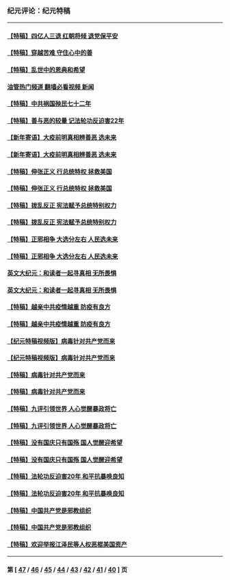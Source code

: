 ### 纪元评论：纪元特稿
---
#### [【特稿】四亿人三退 红朝将倾 退党保平安](../../pages/nsc424/n13794378.md?08100330) 
#### [【特稿】穿越苦难 守住心中的善](../../pages/nsc424/n13784979.md?08100330) 
#### [【特稿】乱世中的恩典和希望](../../pages/nsc424/n13734687.md?08100330) 
#### [油管热门频道 翻墙必看视频 新闻](ok?08100330)
#### [【特稿】中共祸国殃民七十二年](../../pages/nsc424/n13272607.md?08100330) 
#### [【特稿】善与恶的较量 记法轮功反迫害22年](../../pages/nsc424/n13086597.md?08100330) 
#### [【新年寄语】大疫前明真相辨善恶 选未来](../../pages/nsc424/n12660855.md?08100330) 
#### [【新年寄语】大疫前明真相辨善恶 选未来](../../pages/nsc424/n12660855.md?08100330) 
#### [【特稿】伸张正义 行总统特权 拯救美国](../../pages/nsc424/n12616806.md?08100330) 
#### [【特稿】伸张正义 行总统特权 拯救美国](../../pages/nsc424/n12616806.md?08100330) 
#### [【特稿】拨乱反正 宪法赋予总统特别权力](../../pages/nsc424/n12598306.md?08100330) 
#### [【特稿】拨乱反正 宪法赋予总统特别权力](../../pages/nsc424/n12598306.md?08100330) 
#### [【特稿】正邪相争 大选分左右 人民选未来](../../pages/nsc424/n12545208.md?08100330) 
#### [【特稿】正邪相争 大选分左右 人民选未来](../../pages/nsc424/n12545208.md?08100330) 
#### [英文大纪元：和读者一起寻真相 无所畏惧](../../pages/nsc424/n12542027.md?08100330) 
#### [英文大纪元：和读者一起寻真相 无所畏惧](../../pages/nsc424/n12542027.md?08100330) 
#### [【特稿】越亲中共疫情越重 防疫有良方](../../pages/nsc424/n12042989.md?08100330) 
#### [【特稿】越亲中共疫情越重 防疫有良方](../../pages/nsc424/n12042989.md?08100330) 
#### [【纪元特稿视频版】病毒针对共产党而来](../../pages/nsc424/n11977328.md?08100330) 
#### [【纪元特稿视频版】病毒针对共产党而来](../../pages/nsc424/n11977328.md?08100330) 
#### [【特稿】病毒针对共产党而来](../../pages/nsc424/n11928818.md?08100330) 
#### [【特稿】病毒针对共产党而来](../../pages/nsc424/n11928818.md?08100330) 
#### [【特稿】九评引领世界 人心觉醒暴政将亡](../../pages/nsc424/n11660496.md?08100330) 
#### [【特稿】九评引领世界 人心觉醒暴政将亡](../../pages/nsc424/n11660496.md?08100330) 
#### [【特稿】没有国庆只有国殇 国人觉醒迎希望](../../pages/nsc424/n11549354.md?08100330) 
#### [【特稿】没有国庆只有国殇 国人觉醒迎希望](../../pages/nsc424/n11549354.md?08100330) 
#### [【特稿】法轮功反迫害20年 和平抗暴唤良知](../../pages/nsc424/n11389135.md?08100330) 
#### [【特稿】法轮功反迫害20年 和平抗暴唤良知](../../pages/nsc424/n11389135.md?08100330) 
#### [【特稿】中国共产党是邪教组织](../../pages/nsc424/n11355551.md?08100330) 
#### [【特稿】中国共产党是邪教组织](../../pages/nsc424/n11355551.md?08100330) 
#### [【特稿】欢迎举报江泽民等人权恶棍美国资产](../../pages/nsc424/n11303040.md?08100330) 

---
#### 第 [ [47](./47.md?08100330) / [46](./46.md?08100330) / [45](./45.md?08100330) / [44](./44.md?08100330) / [43](./43.md?08100330) / [42](./42.md?08100330) / [41](./41.md?08100330) / [40](./40.md?08100330) ] 页
